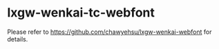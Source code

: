 # lxgw-wenkai-tc-webfont

Please refer to https://github.com/chawyehsu/lxgw-wenkai-webfont for details.
